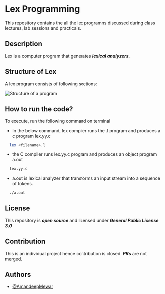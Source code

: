
# Lex Programming

This repository contains the all the lex programns discussed during class lectures, lab sessions and practicals.

## Description
Lex is a computer program that generates ***lexical analyzers.*** 

## Structure of Lex
A lex program consists of following sections: 

![Structure of a program](https://i0.wp.com/cyanogenmods.org/wp-content/uploads/2020/02/Screenshot-2020-02-20-at-7.22.01-PM.png?resize=416%2C338&ssl=1)


## How to run the code?

To execute, run the following command on terminal

- In the below command, lex compiler runs the <filename>.l program and produces a c program lex.yy.c
```bash
  lex <filename>.l
```
- the C compiler runs lex.yy.c program and produces an object program a.out
```bash
  lex.yy.c
```
- a.out is lexical analyzer that transforms an input stream into a sequence of tokens.
```bash
  ./a.out
```

## License

This repository is ***open source*** and licensed under ***General Public License 3.0***
  
## Contribution

This is an individual project hence contribution is closed. ***PRs*** are not merged.


## Authors

- [@AmandeepMewar](https://github.com/AmandeepMewar)


